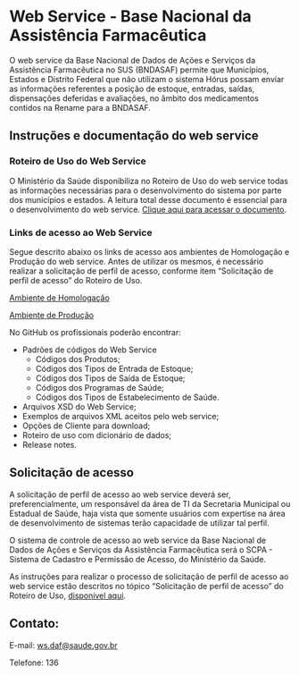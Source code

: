 # Web Service - Base Nacional da Assistência Farmacêutica

O web service da Base Nacional de Dados de Ações e Serviços da Assistência Farmacêutica no SUS (BNDASAF) permite que Municípios, Estados e Distrito Federal que não utilizam o sistema Hórus possam enviar as informações referentes a posição de estoque, entradas, saídas, dispensações deferidas e avaliações, no âmbito dos medicamentos contidos na Rename para a BNDASAF.


## Instruções e documentação do web service

### Roteiro de Uso do Web Service

O Ministério da Saúde disponibiliza no Roteiro de Uso do web service todas as informações necessárias para o desenvolvimento do sistema por parte dos municípios e estados. A leitura total desse documento é essencial para o desenvolvimento do web service. [Clique aqui para acessar o documento](http://portalms.saude.gov.br/images/pdf/2018/fevereiro/21/Roteiro-uso-WS-V-1-7.pdf).

### Links de acesso ao Web Service

Segue descrito abaixo os links de acesso aos ambientes de Homologação e Produção do web service. Antes de utilizar os mesmos, é necessário realizar a solicitação de perfil de acesso, conforme item “Solicitação de perfil de acesso” do Roteiro de Uso.

[Ambiente de Homologação](http://horusws.treinamento.saude.gov.br/horus-ws-service/HorusWSService/HorusWS?wsdl)

[Ambiente de Produção](http://horusws.saude.gov.br/horus-ws-service/HorusWSService/HorusWS?wsdl)


No GitHub os profissionais poderão encontrar:

- Padrões de códigos do Web Service
  - Códigos dos Produtos;
  - Códigos dos Tipos de Entrada de Estoque;
  - Códigos dos Tipos de Saída de Estoque;
  - Códigos dos Programas de Saúde;
  - Códigos dos Tipos de Estabelecimento de Saúde.
- Arquivos XSD do Web Service;
- Exemplos de arquivos XML aceitos pelo web service;
- Opções de Cliente para download;
- Roteiro de uso com dicionário de dados;
- Release notes.


## Solicitação de acesso

A solicitação de perfil de acesso ao web service deverá ser, preferencialmente, um responsável da área de TI da Secretaria Municipal ou Estadual de Saúde, haja vista que somente usuários com expertise na área de desenvolvimento de sistemas terão capacidade de utilizar tal perfil.

O sistema de controle de acesso ao web service da Base Nacional de Dados de Ações e Serviços da Assistência Farmacêutica será o SCPA - Sistema de Cadastro e Permissão de Acesso, do Ministério da Saúde.

As instruções para realizar o processo de solicitação de perfil de acesso ao web service estão descritos no tópico “Solicitação de perfil de acesso” do Roteiro de Uso, [disponível aqui](http://portalarquivos2.saude.gov.br/images/pdf/2018/fevereiro/21/Roteiro-uso-WS-V-1-7.pdf).



## Contato:

E-mail: [ws.daf@saude.gov.br](ws.daf@saude.gov.br)

Telefone: 136
